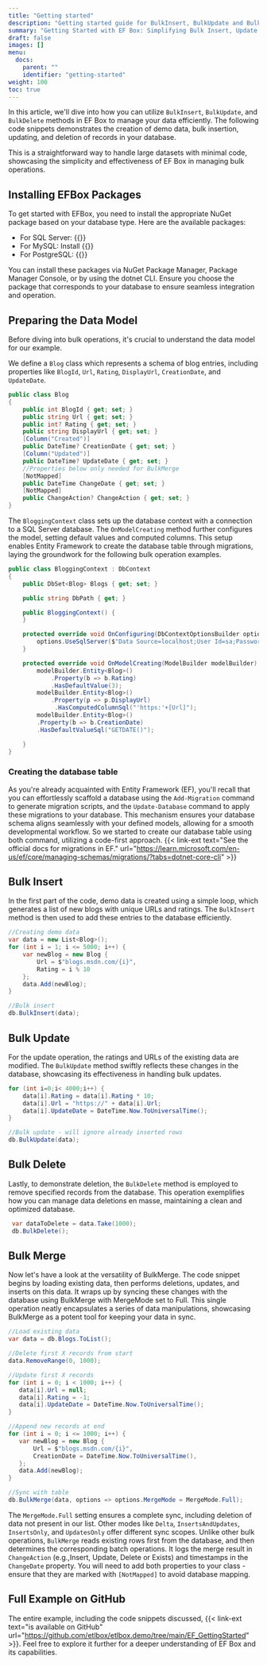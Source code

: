 ```yaml
---
title: "Getting started"
description: "Getting started guide for BulkInsert, BulkUpdate and BulkDelete"
summary: "Getting Started with EF Box: Simplifying Bulk Insert, Update and Delete"
draft: false
images: []
menu:
  docs:
    parent: ""
    identifier: "getting-started"
weight: 100
toc: true
---
```


In this article, we'll dive into how you can utilize `BulkInsert`, `BulkUpdate`, and `BulkDelete` methods in EF Box to manage your data efficiently. The following code snippets demonstrates the creation of demo data, bulk insertion, updating, and deletion of records in your database. 

This is a straightforward way to handle large datasets with minimal code, showcasing the simplicity and effectiveness of EF Box in managing bulk operations.

## Installing EFBox Packages

To get started with EFBox, you need to install the appropriate NuGet package based on your database type. Here are the available packages:

- For SQL Server: {{<link-ext text="<code>EFBox.SqlServer</code>" url="https://www.nuget.org/packages/EFBox.SqlServer">}}
- For MySQL: Install {{<link-ext text="<code>EFBox.MySql</code>" url="https://www.nuget.org/packages/EFBox.MySql">}}
- For PostgreSQL: {{<link-ext text="<code>EFBox.Postgres</code>" url="https://www.nuget.org/packages/EFBox.Postgres">}}

You can install these packages via NuGet Package Manager, Package Manager Console, or by using the dotnet CLI. Ensure you choose the package that corresponds to your database to ensure seamless integration and operation.

## Preparing the Data Model

Before diving into bulk operations, it's crucial to understand the data model for our example. 

We define a  `Blog` class which represents a schema of blog entries, including properties like `BlogId`, `Url`, `Rating`, `DisplayUrl`, `CreationDate`, and `UpdateDate`. 

```C#
public class Blog
{
    public int BlogId { get; set; }
    public string Url { get; set; }
    public int? Rating { get; set; }
    public string DisplayUrl { get; set; }
    [Column("Created")]
    public DateTime? CreationDate { get; set; }
    [Column("Updated")]
    public DateTime? UpdateDate { get; set; }    
    //Properties below only needed for BulkMerge
    [NotMapped]
    public DateTime ChangeDate { get; set; }
    [NotMapped]
    public ChangeAction? ChangeAction { get; set; }
}
```

The `BloggingContext` class sets up the database context with a connection to a SQL Server database. The `OnModelCreating` method further configures the model, setting default values and computed columns. This setup enables Entity Framework to create the database table through migrations, laying the groundwork for the following bulk operation examples.

```C#
public class BloggingContext : DbContext
{
    public DbSet<Blog> Blogs { get; set; }

    public string DbPath { get; }

    public BloggingContext() {
    }

    protected override void OnConfiguring(DbContextOptionsBuilder options) {
        options.UseSqlServer($"Data Source=localhost;User Id=sa;Password=YourStrong@Passw0rd;Initial Catalog=efdemo;TrustServerCertificate=true");
    }

    protected override void OnModelCreating(ModelBuilder modelBuilder) {
        modelBuilder.Entity<Blog>()
            .Property(b => b.Rating)
            .HasDefaultValue(3);
        modelBuilder.Entity<Blog>()
            .Property(p => p.DisplayUrl)
             .HasComputedColumnSql("'https:'+[Url]");
        modelBuilder.Entity<Blog>()
        .Property(b => b.CreationDate)
        .HasDefaultValueSql("GETDATE()");

    }
}
```

### Creating the database table

As you're already acquainted with Entity Framework (EF), you'll recall that you can effortlessly scaffold a database using the `Add-Migration` command to generate migration scripts, and the `Update-Database` command to apply these migrations to your database. This mechanism ensures your database schema aligns seamlessly with your defined models, allowing for a smooth developmental workflow.
So we started to create our database table using both command, utilizing a code-first approach. {{< link-ext text="See the official docs for migrations in EF." url="https://learn.microsoft.com/en-us/ef/core/managing-schemas/migrations/?tabs=dotnet-core-cli" >}}

## Bulk Insert

In the first part of the code, demo data is created using a simple loop, which generates a list of new blogs with unique URLs and ratings. The `BulkInsert` method is then used to add these entries to the database efficiently.

```C#
//Creating demo data
var data = new List<Blog>();
for (int i = 1; i <= 5000; i++) {
    var newBlog = new Blog {
        Url = $"blogs.msdn.com/{i}",
        Rating = i % 10
    };
    data.Add(newBlog);
}

//Bulk insert
db.BulkInsert(data);
```

## Bulk Update

For the update operation, the ratings and URLs of the existing data are modified. The `BulkUpdate` method swiftly reflects these changes in the database, showcasing its effectiveness in handling bulk updates.

```C#
for (int i=0;i< 4000;i++) {
    data[i].Rating = data[i].Rating * 10;
    data[i].Url = "https://" + data[i].Url;
    data[i].UpdateDate = DateTime.Now.ToUniversalTime();
}

//Bulk update - will ignore already inserted rows   
db.BulkUpdate(data);
```

## Bulk Delete 

Lastly, to demonstrate deletion, the `BulkDelete` method is employed to remove specified records from the database. This operation exemplifies how you can manage data deletions en masse, maintaining a clean and optimized database.

```C#
 var dataToDelete = data.Take(1000);
 db.BulkDelete();
 ```

 ## Bulk Merge

 Now let's have a look at the versatility of BulkMerge. The code snippet begins by loading existing data, then performs deletions, updates, and inserts on this data. It wraps up by syncing these changes with the database using BulkMerge with MergeMode set to Full. This single operation neatly encapsulates a series of data manipulations, showcasing BulkMerge as a potent tool for keeping your data in sync. 

 ```C#
//Load existing data 
var data = db.Blogs.ToList();

//Delete first X records from start
data.RemoveRange(0, 1000);

//Update first X records
for (int i = 0; i < 1000; i++) {
    data[i].Url = null;
    data[i].Rating = -1;
    data[i].UpdateDate = DateTime.Now.ToUniversalTime();
}

//Append new records at end
for (int i = 0; i <= 1000; i++) {
    var newBlog = new Blog {
        Url = $"blogs.msdn.com/{i}",                
        CreationDate = DateTime.Now.ToUniversalTime(),                
    };
    data.Add(newBlog);
}

//Sync with table
db.BulkMerge(data, options => options.MergeMode = MergeMode.Full);
```

The `MergeMode.Full` setting ensures a complete sync, including deletion of data not present in our list. Other modes like `Delta`, `InsertsAndUpdates`, `InsertsOnly`, and `UpdatesOnly` offer different sync scopes. Unlike other bulk operations, `BulkMerge` reads existing rows first from the database, and then determines the corresponding batch operations. It logs the merge result in `ChangeAction` (e.g.,Insert, Update, Delete or Exists) and timestamps in the `ChangeDate` property. You will need to add both properties to your class - ensure that they are marked with `[NotMapped]` to avoid database mapping.


## Full Example on GitHub

The entire example, including the code snippets discussed, {{< link-ext text="is available on GitHub" url="https://github.com/etlbox/etlbox.demo/tree/main/EF_GettingStarted" >}}. Feel free to explore it further for a deeper understanding of EF Box and its capabilities.